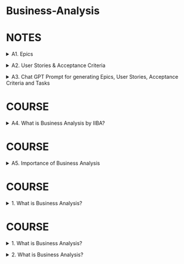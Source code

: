 # Business-Analysis

# NOTES

<details>
<summary>A1. Epics </summary>

# Epic - Counsellor Onboarding

### Description

As a counsellor i want to be able to onboard on the e-counselling web app so that i can have access to the system.

![image](https://github.com/omeatai/Business-Analysis/assets/32337103/832bcd8b-082f-4d89-a378-4a09060c499c)

<img width="1534" alt="image" src="https://github.com/omeatai/Business-Analysis/assets/32337103/33dfd961-b282-4183-8d37-3f7ca3e2f64c">
<img width="1534" alt="image" src="https://github.com/omeatai/Business-Analysis/assets/32337103/c2b979f0-6d9b-4c57-8b1b-9e884de15763">
<img width="1534" alt="image" src="https://github.com/omeatai/Business-Analysis/assets/32337103/f1373f96-f137-4fde-b31b-009272abcbee">


#END</details>
<details>
<summary>A2. User Stories & Acceptance Criteria </summary>

# User Stories & Acceptance Criteria

### Why do we need this?

- We need to be able to provide users with an interface in the app to sign-in securely by entering their login credentials so that they can be verified and allowed access.

### Job Story

- As a user
- I want to be able to provide my email and password
- So that i can sign-in to have access to the application

### Preconditions

- User must have a valid email address
- User is on the login page of the application

### User Flow

- User opens app and is shown login page if not logged in
- User enters email address
- User enters password
- User clicks on [sign-in] button

### Post conditions

- User credentials are verified.
- If credentials are valid, User is granted access to application’s features.

### Acceptance Criteria

#### On successful Login, existing Users will be granted access to the app. 

- GIVEN that User is existing
- AND Login Page is loaded
- WHEN mandatory fields are correctly populated with credentials
- AND the User clicks on the "Sign-in" button
- THEN the User is verified 
- AND granted access to the application

#### All mandatory fields must be populated correctly to successfully login.

- GIVEN that User is existing
- AND Login Page is loaded
- WHEN mandatory fields are NOT correctly populated with credentials
- AND the User clicks on the "Sign-in" button
- THEN the User's verification will fail 
- AND redirected back to the Login page
- AND an Error message is displayed to confirm failed attempt

#### New users cannot login because verification will fail and will receive an error message on attempt. 

- GIVEN that User is new
- AND Login Page is loaded
- WHEN mandatory fields are correctly populated with credentials
- AND the User clicks on the "Sign-in" button
- THEN the User's verification will fail
- AND redirected back to the Login page
- AND an Error message is displayed to confirm failed attempt  

#### Happy Path

- Must ensure that the email address follows the format of hello@yourmail.com
  
- Must ensure that the password satisfies the following conditions

```txt
- minimum of 6 characters
- maximum of 12 characters
- must be alphanumeric
- must have at least one uppercase
- must have at least one lowercase
- must have at least one number
- must be hidden on the password field with asterisk*
```

- Must ensure that the login page loads in less than one second.

- Must ensure that when the user clicks on the Sign-in button,  that the user’s credentials are immediately sent to the backend for verification when credentials are correctly entered.

#### Unhappy Path

- Must ensure that if the User enters an incorrect email format

```txt
- The error message should say: ‘You have entered a wrong email format. Please ensure your format is hello@yourmail.com’ 
- The error message should appear below the email address in red font colour.
```

- Must ensure that if the User enters the wrong email or password

```txt
- The error message should say: ‘Your email or password is incorrect. Try again!’
- The error message should appear above the email address in red font colour.
```

- Must ensure that “Forgot Password” link option is provided to reset password if user has forgotten the password.

- Account should be locked after 5 failed login attempts.

<img width="960" alt="image" src="https://github.com/omeatai/Business-Analysis/assets/32337103/5f9e75dc-24e5-45ca-a1d8-6feb40828476">
<img width="960" alt="image" src="https://github.com/omeatai/Business-Analysis/assets/32337103/dea804a4-f03c-4341-8920-c88d3f1267aa">
<img width="960" alt="image" src="https://github.com/omeatai/Business-Analysis/assets/32337103/9cacb6c7-2cdc-4828-94fc-2af68951b466">
<img width="960" alt="image" src="https://github.com/omeatai/Business-Analysis/assets/32337103/ad981223-b26e-464b-817a-2b5976253258">
<img width="960" alt="image" src="https://github.com/omeatai/Business-Analysis/assets/32337103/e81b5d63-72fc-4508-adfc-97fdbbcd31f2">
<img width="960" alt="image" src="https://github.com/omeatai/Business-Analysis/assets/32337103/fc21249c-0f95-4da4-a4d2-fe4d0c5d8f00">
<img width="960" alt="image" src="https://github.com/omeatai/Business-Analysis/assets/32337103/9f640d25-d5c9-4eb8-b934-bb3b1eea51a7">
<img width="960" alt="image" src="https://github.com/omeatai/Business-Analysis/assets/32337103/0519441a-0ee7-4f5c-aaf3-9f2b6cbd1285">
<img width="960" alt="image" src="https://github.com/omeatai/Business-Analysis/assets/32337103/2ac8423c-fb15-48bb-983b-f5068091874b">
<img width="960" alt="image" src="https://github.com/omeatai/Business-Analysis/assets/32337103/3acdcc51-2af2-4d7d-a8df-24ae3f860fa2">

<img width="1534" alt="image" src="https://github.com/omeatai/Business-Analysis/assets/32337103/95c7a92c-3e61-4e57-9fcd-70140afcecf8">
<img width="1490" alt="image" src="https://github.com/omeatai/Business-Analysis/assets/32337103/b59d2070-b794-4ca0-b843-566c10fdbbe5">
<img width="1534" alt="image" src="https://github.com/omeatai/Business-Analysis/assets/32337103/69c1db3d-a4ac-4b69-826c-aa6fdb08cdcb">
<img width="1490" alt="image" src="https://github.com/omeatai/Business-Analysis/assets/32337103/0cc7f1b4-3507-4300-a9e1-2941ab396d59">
<img width="1490" alt="image" src="https://github.com/omeatai/Business-Analysis/assets/32337103/bb00a818-8dec-49d4-9889-2fb140c8bb20">
<img width="1490" alt="image" src="https://github.com/omeatai/Business-Analysis/assets/32337103/8aeb14c8-a861-4a9d-8ee3-272e88a40379">

#END</details>
<details>
<summary>A3. Chat GPT Prompt for generating Epics, User Stories, Acceptance Criteria and Tasks </summary>

```txt
Act as world class product owner, generate epics, user stories, acceptance criteria, and tasks for the following software feature:

the feature is create secure login for registered customers on our banking app.
```

#END</details>

# COURSE

<details>
<summary>A4. What is Business Analysis by IIBA? </summary>

## What is Business Analysis by IIBA?

### "The practice of enabling change in an enterprise by defining needs and recommending solutions that deliver value to the stakeholders"

- Understand the structure and dynamics of the company
- Technique of understanding business needs
- Solutions often revolve near to systems development, process improvement, strategic planning, and policy advancement
- Generating effective solutions
- Providing the required documentation 
- Assigning sufficient resources
- Achieving greater efficiency

#END</details>

# COURSE

<details>
<summary>A5. Importance of Business Analysis </summary>

# Importance of Business Analysis

The Benefits of Business Analysis:

- Analyze the business requirements
- Frame the proper planning
- Has particular pattern of documents
- Create adequate documentations
- Identify and develop various actions
- Improve the company standards

A Business Analyst involves himself (herself) in the implementation phase and also identifies various ways to reach the estimated goals. 
He/she plays an instrumental role throughout the project lifecycle and thereby increases the demand for business analysts in every organization.

#END</details>

# COURSE

<details>
<summary>1. What is Business Analysis? </summary>

# What is Business Analysis?



#END</details>

# COURSE

<details>
<summary>1. What is Business Analysis? </summary>

# What is Business Analysis?


#END</details>

<details>
<summary>2. What is Business Analysis? </summary>

# What is Business Analysis?


#END</details>
